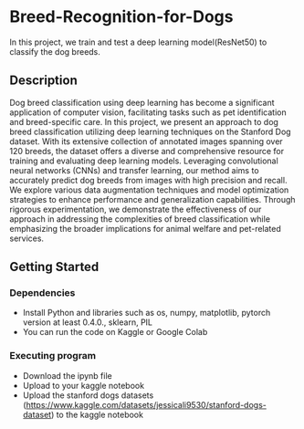 # Breed-Recognition-for-Dogs

In this project, we train and test a deep learning model(ResNet50) to classify the dog breeds.

## Description

Dog breed classification using deep learning has become a significant application of computer vision, facilitating tasks such as pet identification and breed-specific care. In this project, we present an approach to dog breed classification utilizing deep learning techniques on the Stanford Dog dataset. With its extensive collection of annotated images spanning over 120 breeds, the dataset offers a diverse and comprehensive resource for training and evaluating deep learning models. Leveraging convolutional neural networks (CNNs) and transfer learning, our method aims to accurately predict dog breeds from images with high precision and recall. We explore various data augmentation techniques and model optimization strategies to enhance performance and generalization capabilities. Through rigorous experimentation, we demonstrate the effectiveness of our approach in addressing the complexities of breed classification while emphasizing the broader implications for animal welfare and pet-related services.

## Getting Started

### Dependencies

* Install Python and libraries such as os, numpy, matplotlib, pytorch version at least 0.4.0., sklearn, PIL
* You can run the code on Kaggle or Google Colab


### Executing program

* Download the ipynb file
* Upload to your kaggle notebook
* Upload the stanford dogs datasets (https://www.kaggle.com/datasets/jessicali9530/stanford-dogs-dataset) to the kaggle notebook
